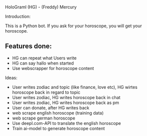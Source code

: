 HoloGraml (HG) - (Freddy) Mercury

Introduction:

This is a Python bot. If you ask for your horoscope, you will get your horoscope.

Features done:
- 
- HG can repeat what Users write
- HG can say hallo when started
- Use webscrapper for horoscope content


Ideas: 
- User writes zodiac and topic (like finance, love etc), HG wirtes horoscope back in regard to topic
- User writes zodiac, HG writes horoscope back in chat
- User writes zodiac, HG writes horoscope back as pm
- User can donate, after HG writes back
- web scrape english horoscope (training data)
- web scrape german horoscope 
- Use deepl.com-API to translate the english horoscope
- Train ai-model to generate horoscope content
